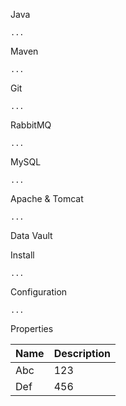 Java
```
...
```

Maven
```
...
```

Git
```
...
```

RabbitMQ
```
...
```

MySQL
```
...
```

Apache & Tomcat
```
...
```

Data Vault

Install
```
...
```

Configuration
```
...
```

Properties

| Name | Description |
| ------------- | ------------- |
| Abc  | 123  |
| Def  | 456  |
